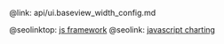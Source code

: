 @link: api/ui.baseview_width_config.md

@seolinktop: [js framework](https://webix.com)
@seolink: [javascript charting](https://webix.com/widget/charts/)